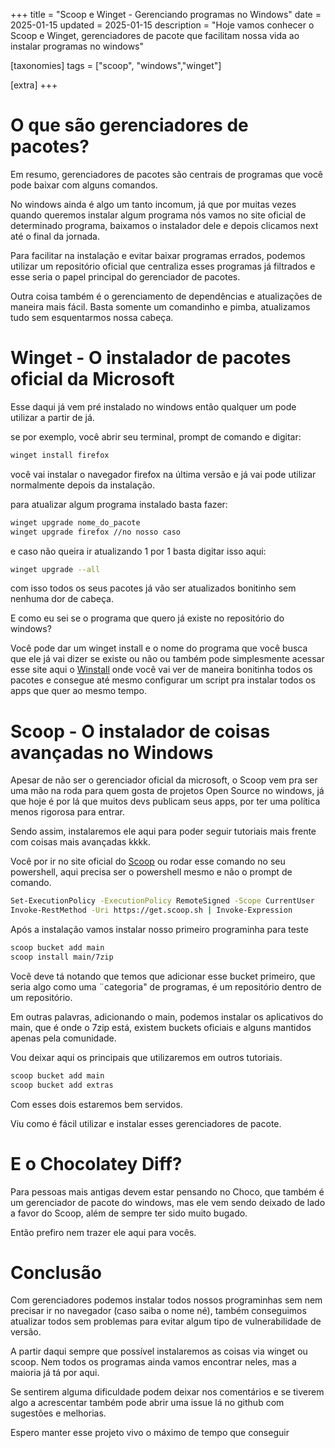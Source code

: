 +++
title = "Scoop e Winget - Gerenciando programas no Windows"
date = 2025-01-15
updated = 2025-01-15
description = "Hoje vamos conhecer o Scoop e Winget, gerenciadores de pacote que facilitam nossa vida ao instalar programas no windows"

[taxonomies]
tags = ["scoop", "windows","winget"]

[extra]
+++
# O que são gerenciadores de pacotes?
Em resumo, gerenciadores de pacotes são centrais de programas que você pode baixar com alguns comandos.

No windows ainda é algo um tanto incomum, já que por muitas vezes quando queremos instalar algum programa nós vamos no site oficial de determinado programa, baixamos o instalador dele e depois clicamos next até o final da jornada.

Para facilitar na instalação e evitar baixar programas errados, podemos utilizar um repositório oficial que centraliza esses programas já filtrados e esse seria o papel principal do gerenciador de pacotes.

Outra coisa também é o gerenciamento de dependências e atualizações de maneira mais fácil. Basta somente um comandinho e pimba, atualizamos tudo sem esquentarmos nossa cabeça.

# Winget - O instalador de pacotes oficial da Microsoft

Esse daqui já vem pré instalado no windows então qualquer um pode utilizar a partir de já.

se por exemplo, você abrir seu terminal, prompt de comando e digitar:

```sh
winget install firefox
```
você vai instalar o navegador firefox na última versão e já vai pode utilizar normalmente depois da instalação.

para atualizar algum programa instalado basta fazer:

```sh
winget upgrade nome_do_pacote
winget upgrade firefox //no nosso caso
```

e caso não queira ir atualizando 1 por 1 basta digitar isso aqui:

```sh
winget upgrade --all
```

com isso todos os seus pacotes já vão ser atualizados bonitinho sem nenhuma dor de cabeça.

E como eu sei se o programa que quero já existe no repositório do windows?

Você pode dar um winget install e o nome do programa que você busca que ele já vai dizer se existe ou não ou também pode simplesmente acessar esse site aqui o [Winstall](https://winstall.app/)  onde você vai ver de maneira bonitinha todos os pacotes e consegue até mesmo configurar um script pra instalar todos os apps que quer ao mesmo tempo.

# Scoop - O instalador de coisas avançadas no Windows

Apesar de não ser o gerenciador oficial da microsoft, o Scoop vem pra ser uma mão na roda para quem gosta de projetos Open Source no windows, já que hoje é por lá que muitos devs publicam seus apps, por ter uma política menos rigorosa para entrar.

Sendo assim, instalaremos ele aqui para poder seguir tutoriais mais frente com coisas mais avançadas kkkk.

Você por ir no site oficial do [Scoop](https://scoop.sh/#/) ou rodar esse comando no seu powershell, aqui precisa ser o powershell mesmo e não o prompt de comando.

```sh
Set-ExecutionPolicy -ExecutionPolicy RemoteSigned -Scope CurrentUser
Invoke-RestMethod -Uri https://get.scoop.sh | Invoke-Expression
```

Após a instalação vamos instalar nosso primeiro programinha para teste

```sh
scoop bucket add main
scoop install main/7zip
```
Você deve tá notando que temos que adicionar esse bucket primeiro, que seria algo como uma ¨categoria" de programas, é um repositório dentro de um repositório.

Em outras palavras, adicionando o main, podemos instalar os aplicativos do main, que é onde o 7zip está, existem buckets oficiais e alguns mantidos apenas pela comunidade.

Vou deixar aqui os principais que utilizaremos em outros tutoriais.

```sh
scoop bucket add main
scoop bucket add extras
```
Com esses dois estaremos bem servidos.

Viu como é fácil utilizar e instalar esses gerenciadores de pacote.

# E o Chocolatey Diff?
Para pessoas mais antigas devem estar pensando no Choco, que também é um gerenciador de pacote do windows, mas ele vem sendo deixado de lado a favor do Scoop, além de sempre ter sido muito bugado.

Então prefiro nem trazer ele aqui para vocês.

# Conclusão
Com gerenciadores podemos instalar todos nossos programinhas sem nem precisar ir no navegador (caso saiba o nome né), também conseguimos atualizar todos sem problemas para evitar algum tipo de vulnerabilidade de versão.

A partir daqui sempre que possível instalaremos as coisas via winget ou scoop. Nem todos os programas ainda vamos encontrar neles, mas a maioria já tá por aqui.

Se sentirem alguma dificuldade podem deixar nos comentários e se tiverem algo a acrescentar também pode abrir uma issue lá no github com sugestões e melhorias.

Espero manter esse projeto vivo o máximo de tempo que conseguir
